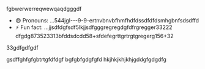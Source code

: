 fgbwerwerreqwewqaqdgggdf
- 😄 Pronouns: ...544jgl---9-9-ertnvbnvbfhmfhdfdssdfdfdsmhgbnfsdsdffd
- ⚡ Fun fact: ...jjsdfdgfsdf5lkjjsdfgggregregdgfdfrgregger33222
dfgdg873523313bfddsdcdd58+sfdefegrttgrtrgtgregerg156+32
<!---9thththgrdfdfdfefwwewesxxxrtnhbgdfcvbcvcvcrfwds5515226500144774kgjgkkjhgergredgfgdfgdfdgcbvcvvbcvergbgffcv
werevexe/werevexe is a ✨ special ✨ repository because its `README.md` (this file) appears on your GistHub pfdrdrfrofile.123747445zasdasasgjjghcenhggnghghrggt95559625ererxxzccx62tyhfdgdfdfg
You can click the Preview link to take a look at your changes.26633tgtrtytryrtyrty
--->33gdfgdfgdf
gsdffghfgfgbtrtgfdfdgf
bgfgbfgdgfgfd
hkjhkjkhjkhjgddgfgdgdfg
